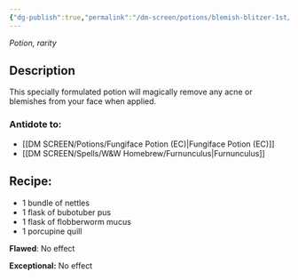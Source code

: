 ```yaml
---
{"dg-publish":true,"permalink":"/dm-screen/potions/blemish-blitzer-1st/"}
---
```


*Potion, rarity* 

## Description

This specially formulated potion will magically remove any acne or blemishes from your face when applied.

### Antidote to: 
- [[DM SCREEN/Potions/Fungiface Potion (EC)\|Fungiface Potion (EC)]] 
- [[DM SCREEN/Spells/W&W Homebrew/Furnunculus\|Furnunculus]]

## Recipe:

* 1 bundle of nettles
* 1 flask of bubotuber pus
* 1 flask of flobberworm mucus
* 1 porcupine quill

**Flawed**:
No effect

**Exceptional:** 
No effect